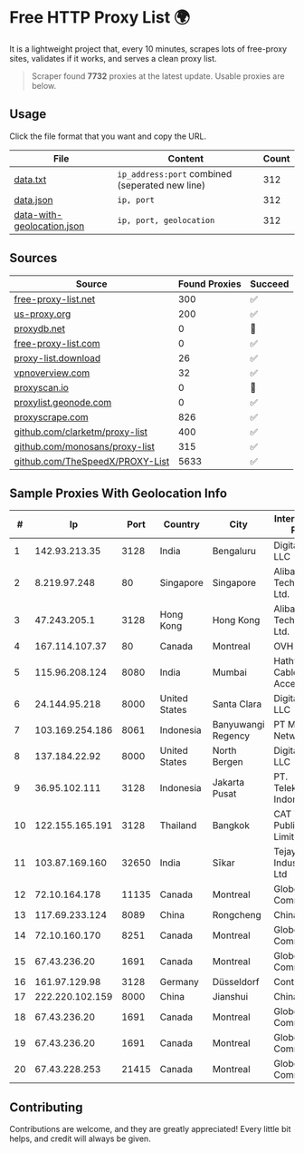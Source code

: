 
# Free HTTP Proxy List 🌍

It is a lightweight project that, every 10 minutes, scrapes lots of free-proxy sites, validates if it works, and serves a clean proxy list.


> Scraper found **7732** proxies at the latest update. Usable proxies are below.

## Usage

Click the file format that you want and copy the URL.


|File|Content|Count|
|----|-------|-----|
|[data.txt](https://raw.githubusercontent.com/themiralay/Proxy-List-World/master/data.txt)|`ip_address:port` combined (seperated new line)|312|
|[data.json](https://raw.githubusercontent.com/themiralay/Proxy-List-World/master/data.json)|`ip, port`|312|
|[data-with-geolocation.json](https://raw.githubusercontent.com/themiralay/Proxy-List-World/master/data-with-geolocation.json)|`ip, port, geolocation`|312|

## Sources

|Source|Found Proxies|Succeed|
|------|-------------|-------|
|[free-proxy-list.net](https://free-proxy-list.net)|300|✅|
|[us-proxy.org](https://www.us-proxy.org)|200|✅|
|[proxydb.net](http://proxydb.net)|0|🚫|
|[free-proxy-list.com](https://free-proxy-list.com/?page=&port=&type%5B%5D=http&type%5B%5D=https&up_time=0&search=Search)|0|✅|
|[proxy-list.download](https://www.proxy-list.download/HTTP)|26|✅|
|[vpnoverview.com](https://vpnoverview.com/privacy/anonymous-browsing/free-proxy-servers)|32|✅|
|[proxyscan.io](https://www.proxyscan.io)|0|🚫|
|[proxylist.geonode.com](https://proxylist.geonode.com/api/proxy-list?limit=300&page=1&sort_by=lastChecked&sort_type=desc&protocols=http,https)|0|✅|
|[proxyscrape.com](https://api.proxyscrape.com/v2/?request=displayproxies&protocol=http&timeout=10000&country=all&ssl=all&anonymity=all)|826|✅|
|[github.com/clarketm/proxy-list](https://raw.githubusercontent.com/clarketm/proxy-list/master/proxy-list-raw.txt)|400|✅|
|[github.com/monosans/proxy-list](https://raw.githubusercontent.com/monosans/proxy-list/main/proxies/http.txt)|315|✅|
|[github.com/TheSpeedX/PROXY-List](https://raw.githubusercontent.com/TheSpeedX/PROXY-List/master/http.txt)|5633|✅|


## Sample Proxies With Geolocation Info

|#|Ip|Port|Country|City|Internet Service Provider|
|-|--|----|-------|----|-------------------------|
|1|142.93.213.35|3128|India|Bengaluru|DigitalOcean, LLC|
|2|8.219.97.248|80|Singapore|Singapore|Alibaba (US) Technology Co., Ltd.|
|3|47.243.205.1|3128|Hong Kong|Hong Kong|Alibaba (US) Technology Co., Ltd.|
|4|167.114.107.37|80|Canada|Montreal|OVH SAS|
|5|115.96.208.124|8080|India|Mumbai|Hathway IP over Cable Internet Access|
|6|24.144.95.218|8000|United States|Santa Clara|DigitalOcean, LLC|
|7|103.169.254.186|8061|Indonesia|Banyuwangi Regency|PT Master Star Network|
|8|137.184.22.92|8000|United States|North Bergen|DigitalOcean, LLC|
|9|36.95.102.111|3128|Indonesia|Jakarta Pusat|PT. Telekomunikasi Indonesia|
|10|122.155.165.191|3128|Thailand|Bangkok|CAT Telecom Public Company Limited|
|11|103.87.169.160|32650|India|Sīkar|Tejays Industries Pvt Ltd|
|12|72.10.164.178|11135|Canada|Montreal|GloboTech Communications|
|13|117.69.233.124|8089|China|Rongcheng|Chinanet|
|14|72.10.160.170|8251|Canada|Montreal|GloboTech Communications|
|15|67.43.236.20|1691|Canada|Montreal|GloboTech Communications|
|16|161.97.129.98|3128|Germany|Düsseldorf|Contabo GmbH|
|17|222.220.102.159|8000|China|Jianshui|Chinanet|
|18|67.43.236.20|1691|Canada|Montreal|GloboTech Communications|
|19|67.43.236.20|1691|Canada|Montreal|GloboTech Communications|
|20|67.43.228.253|21415|Canada|Montreal|GloboTech Communications|



## Contributing

Contributions are welcome, and they are greatly appreciated! Every
little bit helps, and credit will always be given.

